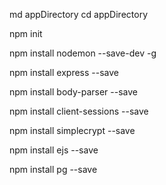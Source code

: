 md appDirectory
cd appDirectory

npm init

npm install nodemon --save-dev -g

npm install express --save

npm install body-parser --save

npm install client-sessions --save

npm install simplecrypt --save

npm install ejs --save

npm install pg --save
